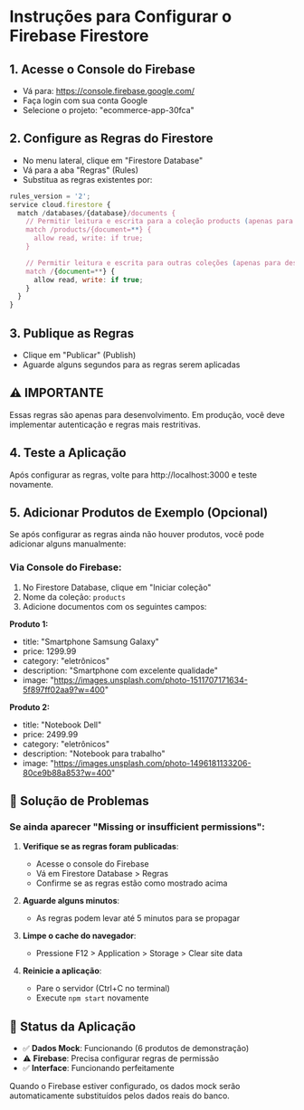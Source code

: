 # Instruções para Configurar o Firebase Firestore

## 1. Acesse o Console do Firebase

- Vá para: https://console.firebase.google.com/
- Faça login com sua conta Google
- Selecione o projeto: "ecommerce-app-30fca"

## 2. Configure as Regras do Firestore

- No menu lateral, clique em "Firestore Database"
- Vá para a aba "Regras" (Rules)
- Substitua as regras existentes por:

```javascript
rules_version = '2';
service cloud.firestore {
  match /databases/{database}/documents {
    // Permitir leitura e escrita para a coleção products (apenas para desenvolvimento)
    match /products/{document=**} {
      allow read, write: if true;
    }

    // Permitir leitura e escrita para outras coleções (apenas para desenvolvimento)
    match /{document=**} {
      allow read, write: if true;
    }
  }
}
```

## 3. Publique as Regras

- Clique em "Publicar" (Publish)
- Aguarde alguns segundos para as regras serem aplicadas

## ⚠️ IMPORTANTE

Essas regras são apenas para desenvolvimento.
Em produção, você deve implementar autenticação e regras mais restritivas.

## 4. Teste a Aplicação

Após configurar as regras, volte para http://localhost:3000 e teste novamente.

## 5. Adicionar Produtos de Exemplo (Opcional)

Se após configurar as regras ainda não houver produtos, você pode adicionar alguns manualmente:

### Via Console do Firebase:

1. No Firestore Database, clique em "Iniciar coleção"
2. Nome da coleção: `products`
3. Adicione documentos com os seguintes campos:

**Produto 1:**

- title: "Smartphone Samsung Galaxy"
- price: 1299.99
- category: "eletrônicos"
- description: "Smartphone com excelente qualidade"
- image: "https://images.unsplash.com/photo-1511707171634-5f897ff02aa9?w=400"

**Produto 2:**

- title: "Notebook Dell"
- price: 2499.99
- category: "eletrônicos"
- description: "Notebook para trabalho"
- image: "https://images.unsplash.com/photo-1496181133206-80ce9b88a853?w=400"

## 🔧 Solução de Problemas

### Se ainda aparecer "Missing or insufficient permissions":

1. **Verifique se as regras foram publicadas**:

   - Acesse o console do Firebase
   - Vá em Firestore Database > Regras
   - Confirme se as regras estão como mostrado acima

2. **Aguarde alguns minutos**:

   - As regras podem levar até 5 minutos para se propagar

3. **Limpe o cache do navegador**:

   - Pressione F12 > Application > Storage > Clear site data

4. **Reinicie a aplicação**:
   - Pare o servidor (Ctrl+C no terminal)
   - Execute `npm start` novamente

## 📱 Status da Aplicação

- ✅ **Dados Mock**: Funcionando (6 produtos de demonstração)
- ⚠️ **Firebase**: Precisa configurar regras de permissão
- ✅ **Interface**: Funcionando perfeitamente

Quando o Firebase estiver configurado, os dados mock serão automaticamente substituídos pelos dados reais do banco.
